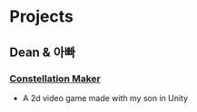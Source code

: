 
# Projects

## Dean & 아빠
### [Constellation Maker](/lab/dean-and-appa/constellations-maker/)
- A 2d video game made with my son in Unity